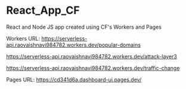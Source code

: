 # React_App_CF
React and Node JS app created using CF's Workers and Pages

Workers URL: https://serverless-api.raovaishnavi984782.workers.dev/popular-domains

https://serverless-api.raovaishnavi984782.workers.dev/attack-layer3

https://serverless-api.raovaishnavi984782.workers.dev/traffic-change



Pages URL: https://cd341d6a.dashboard-ui.pages.dev/
